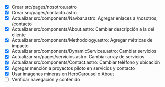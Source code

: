 - [x] Crear src/pages/nosotros.astro
- [x] Crear src/pages/contacto.astro
- [x] Actualizar src/components/Navbar.astro: Agregar enlaces a /nosotros, /contacto
- [x] Actualizar src/components/About.astro: Cambiar descripción a la del cliente
- [x] Actualizar src/components/Methodology.astro: Agregar métricas de impacto
- [x] Actualizar src/components/DynamicServices.astro: Cambiar servicios
- [x] Actualizar src/pages/servicios.astro: Cambiar array de servicios
- [x] Actualizar src/components/Contact.astro: Cambiar teléfono y ubicación
- [x] Agregar mención a proyectos piloto en servicios y contacto
- [x] Usar imágenes mineras en HeroCarousel o About
- [ ] Verificar navegación y contenido
